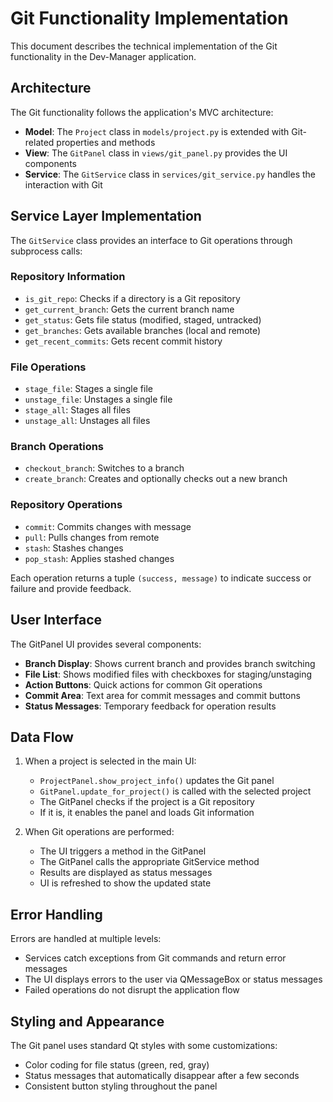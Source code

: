 # Git Functionality Implementation

This document describes the technical implementation of the Git functionality in the Dev-Manager application.

## Architecture

The Git functionality follows the application's MVC architecture:

- **Model**: The `Project` class in `models/project.py` is extended with Git-related properties and methods
- **View**: The `GitPanel` class in `views/git_panel.py` provides the UI components
- **Service**: The `GitService` class in `services/git_service.py` handles the interaction with Git

## Service Layer Implementation

The `GitService` class provides an interface to Git operations through subprocess calls:

### Repository Information
- `is_git_repo`: Checks if a directory is a Git repository
- `get_current_branch`: Gets the current branch name
- `get_status`: Gets file status (modified, staged, untracked)
- `get_branches`: Gets available branches (local and remote)
- `get_recent_commits`: Gets recent commit history

### File Operations
- `stage_file`: Stages a single file
- `unstage_file`: Unstages a single file
- `stage_all`: Stages all files
- `unstage_all`: Unstages all files

### Branch Operations
- `checkout_branch`: Switches to a branch
- `create_branch`: Creates and optionally checks out a new branch

### Repository Operations
- `commit`: Commits changes with message
- `pull`: Pulls changes from remote
- `stash`: Stashes changes
- `pop_stash`: Applies stashed changes

Each operation returns a tuple `(success, message)` to indicate success or failure and provide feedback.

## User Interface

The GitPanel UI provides several components:

- **Branch Display**: Shows current branch and provides branch switching
- **File List**: Shows modified files with checkboxes for staging/unstaging
- **Action Buttons**: Quick actions for common Git operations
- **Commit Area**: Text area for commit messages and commit buttons
- **Status Messages**: Temporary feedback for operation results

## Data Flow

1. When a project is selected in the main UI:
   - `ProjectPanel.show_project_info()` updates the Git panel
   - `GitPanel.update_for_project()` is called with the selected project
   - The GitPanel checks if the project is a Git repository
   - If it is, it enables the panel and loads Git information

2. When Git operations are performed:
   - The UI triggers a method in the GitPanel
   - The GitPanel calls the appropriate GitService method
   - Results are displayed as status messages
   - UI is refreshed to show the updated state

## Error Handling

Errors are handled at multiple levels:

- Services catch exceptions from Git commands and return error messages
- The UI displays errors to the user via QMessageBox or status messages
- Failed operations do not disrupt the application flow

## Styling and Appearance

The Git panel uses standard Qt styles with some customizations:

- Color coding for file status (green, red, gray)
- Status messages that automatically disappear after a few seconds
- Consistent button styling throughout the panel 